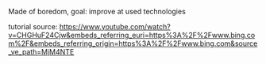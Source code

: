 Made of boredom, goal: improve at used technologies

tutorial source:
https://www.youtube.com/watch?v=CHGHuF24Cjw&embeds_referring_euri=https%3A%2F%2Fwww.bing.com%2F&embeds_referring_origin=https%3A%2F%2Fwww.bing.com&source_ve_path=MjM4NTE
